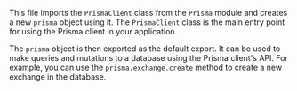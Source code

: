 This file imports the `PrismaClient` class from the `Prisma` module and creates a new `prisma` object using it. The `PrismaClient` class is the main entry point for using the Prisma client in your application.

The `prisma` object is then exported as the default export. It can be used to make queries and mutations to a database using the Prisma client's API. For example, you can use the `prisma.exchange.create` method to create a new exchange in the database.
